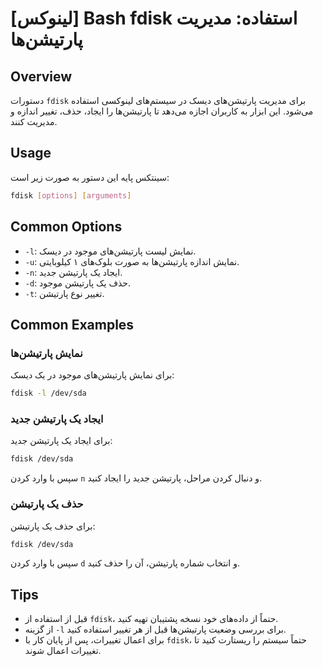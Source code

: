 # [لینوکس] Bash fdisk استفاده: مدیریت پارتیشن‌ها

## Overview
دستورات `fdisk` برای مدیریت پارتیشن‌های دیسک در سیستم‌های لینوکسی استفاده می‌شود. این ابزار به کاربران اجازه می‌دهد تا پارتیشن‌ها را ایجاد، حذف، تغییر اندازه و مدیریت کنند.

## Usage
سینتکس پایه این دستور به صورت زیر است:
```bash
fdisk [options] [arguments]
```

## Common Options
- `-l`: نمایش لیست پارتیشن‌های موجود در دیسک.
- `-u`: نمایش اندازه پارتیشن‌ها به صورت بلوک‌های ۱ کیلوبایتی.
- `-n`: ایجاد یک پارتیشن جدید.
- `-d`: حذف یک پارتیشن موجود.
- `-t`: تغییر نوع پارتیشن.

## Common Examples
### نمایش پارتیشن‌ها
برای نمایش پارتیشن‌های موجود در یک دیسک:
```bash
fdisk -l /dev/sda
```

### ایجاد یک پارتیشن جدید
برای ایجاد یک پارتیشن جدید:
```bash
fdisk /dev/sda
```
سپس با وارد کردن `n` و دنبال کردن مراحل، پارتیشن جدید را ایجاد کنید.

### حذف یک پارتیشن
برای حذف یک پارتیشن:
```bash
fdisk /dev/sda
```
سپس با وارد کردن `d` و انتخاب شماره پارتیشن، آن را حذف کنید.

## Tips
- قبل از استفاده از `fdisk`، حتماً از داده‌های خود نسخه پشتیبان تهیه کنید.
- از گزینه `-l` برای بررسی وضعیت پارتیشن‌ها قبل از هر تغییر استفاده کنید.
- برای اعمال تغییرات، پس از پایان کار با `fdisk`، حتماً سیستم را ریستارت کنید تا تغییرات اعمال شوند.